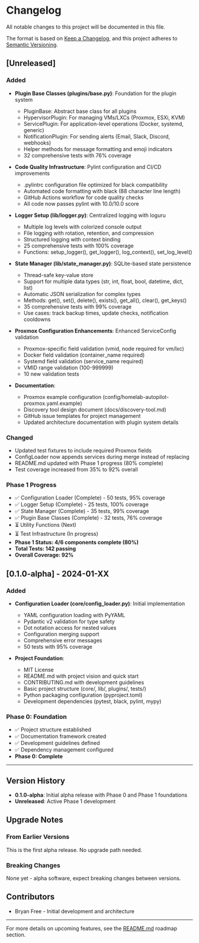 # Changelog

All notable changes to this project will be documented in this file.

The format is based on [Keep a Changelog](https://keepachangelog.com/en/1.0.0/),
and this project adheres to [Semantic Versioning](https://semver.org/spec/v2.0.0.html).

## [Unreleased]

### Added
- **Plugin Base Classes (plugins/base.py)**: Foundation for the plugin system
  - PluginBase: Abstract base class for all plugins
  - HypervisorPlugin: For managing VMs/LXCs (Proxmox, ESXi, KVM)
  - ServicePlugin: For application-level operations (Docker, systemd, generic)
  - NotificationPlugin: For sending alerts (Email, Slack, Discord, webhooks)
  - Helper methods for message formatting and emoji indicators
  - 32 comprehensive tests with 76% coverage
  
- **Code Quality Infrastructure**: Pylint configuration and CI/CD improvements
  - .pylintrc configuration file optimized for black compatibility
  - Automated code formatting with black (88 character line length)
  - GitHub Actions workflow for code quality checks
  - All code now passes pylint with 10.0/10.0 score

- **Logger Setup (lib/logger.py)**: Centralized logging with loguru
  - Multiple log levels with colorized console output
  - File logging with rotation, retention, and compression
  - Structured logging with context binding
  - 25 comprehensive tests with 100% coverage
  - Functions: setup_logger(), get_logger(), log_context(), set_log_level()

- **State Manager (lib/state_manager.py)**: SQLite-based state persistence
  - Thread-safe key-value store
  - Support for multiple data types (str, int, float, bool, datetime, dict, list)
  - Automatic JSON serialization for complex types
  - Methods: get(), set(), delete(), exists(), get_all(), clear(), get_keys()
  - 35 comprehensive tests with 99% coverage
  - Use cases: track backup times, update checks, notification cooldowns

- **Proxmox Configuration Enhancements**: Enhanced ServiceConfig validation
  - Proxmox-specific field validation (vmid, node required for vm/lxc)
  - Docker field validation (container_name required)
  - Systemd field validation (service_name required)
  - VMID range validation (100-999999)
  - 10 new validation tests

- **Documentation**:
  - Proxmox example configuration (config/homelab-autopilot-proxmox.yaml.example)
  - Discovery tool design document (docs/discovery-tool.md)
  - GitHub issue templates for project management
  - Updated architecture documentation with plugin system details

### Changed
- Updated test fixtures to include required Proxmox fields
- ConfigLoader now appends services during merge instead of replacing
- README.md updated with Phase 1 progress (80% complete)
- Test coverage increased from 35% to 92% overall

### Phase 1 Progress
- ✅ Configuration Loader (Complete) - 50 tests, 95% coverage
- ✅ Logger Setup (Complete) - 25 tests, 100% coverage
- ✅ State Manager (Complete) - 35 tests, 99% coverage
- ✅ Plugin Base Classes (Complete) - 32 tests, 76% coverage
- ⏳ Utility Functions (Next)
- ⏳ Test Infrastructure (In progress)
- **Phase 1 Status: 4/6 components complete (80%)**
- **Total Tests: 142 passing**
- **Overall Coverage: 92%**

## [0.1.0-alpha] - 2024-01-XX

### Added
- **Configuration Loader (core/config_loader.py)**: Initial implementation
  - YAML configuration loading with PyYAML
  - Pydantic v2 validation for type safety
  - Dot notation access for nested values
  - Configuration merging support
  - Comprehensive error messages
  - 50 tests with 95% coverage

- **Project Foundation**:
  - MIT License
  - README.md with project vision and quick start
  - CONTRIBUTING.md with development guidelines
  - Basic project structure (core/, lib/, plugins/, tests/)
  - Python packaging configuration (pyproject.toml)
  - Development dependencies (pytest, black, pylint, mypy)

### Phase 0: Foundation
- ✅ Project structure established
- ✅ Documentation framework created
- ✅ Development guidelines defined
- ✅ Dependency management configured
- **Phase 0: Complete**

---

## Version History

- **0.1.0-alpha**: Initial alpha release with Phase 0 and Phase 1 foundations
- **Unreleased**: Active Phase 1 development

## Upgrade Notes

### From Earlier Versions
This is the first alpha release. No upgrade path needed.

### Breaking Changes
None yet - alpha software, expect breaking changes between versions.

## Contributors

- Bryan Free - Initial development and architecture

---

For more details on upcoming features, see the [README.md](README.md) roadmap section.

